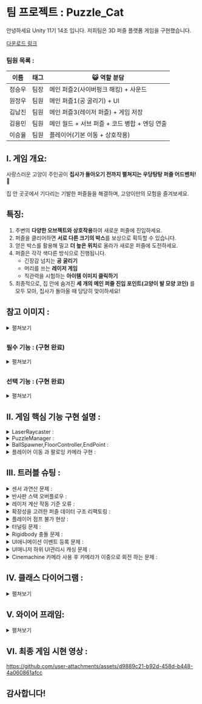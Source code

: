 # 팀 프로젝트 : Puzzle_Cat

안녕하세요 Unity 11기 14조 입니다.  저희팀은 3D 퍼즐 플랫폼 게임을 구현했습니다.

[다운로드 링크](https://drive.google.com/file/d/10aD5AhFeXklBuu-DQd-2jfgLu0N2GgdI/view?usp=drive_link)

### **팀원 목록 :**

| 이름 | 태그 | 😺  역할 분담 |
| --- | --- | --- |
| 정승우 | 팀장 | 메인 퍼즐2(사이버펑크 해킹) + 사운드 |
| 원정우 | 팀원 | 메인 퍼즐1(공 굴리기) + UI |
| 김남진 | 팀원 | 메인 퍼즐3(레이저 퍼즐) + 게임 저장 |
| 김용민 | 팀원 | 메인 월드 + 서브 퍼즐 + 코드 병합 + 엔딩 연출 |
| 이승율 | 팀원 | 플레이어(기본 이동 + 상호작용) |

## I. 게임 개요:

사랑스러운 고양이 주인공이 **집사가 돌아오기 전까지 펼쳐지는 우당탕탕 퍼즐 어드벤처!** 🐾

집 안 곳곳에서 기다리는 기발한 퍼즐들을 해결하며, 고양이만의 모험을 즐겨보세요.

## 특징:

1. 주변의 **다양한 오브젝트와 상호작용**하여 새로운 퍼즐에 진입하세요.
2. 퍼즐을 클리어하면 **서로 다른 크기의 박스**를 보상으로 획득할 수 있습니다.
3. 얻은 박스를 활용해 밀고 **더 높은 위치**로 올라가 새로운 퍼즐에 도전하세요.
4. 퍼즐은 각각 색다른 방식으로 진행됩니다.
    - 긴장감 넘치는 **공 굴리기**
    - 머리를 쓰는 **레이저 게임**
    - 직관력을 시험하는 **아이템 이미지 클릭하기**
5. 최종적으로, 집 안에 숨겨진 **세 개의 메인 퍼즐 진입 포인트(고양이 발 모양 코인)** 를 모두 모아, 집사가 돌아올 때 당당히 맞이하세요!
##

## 참고 이미지 :

<details>
<summary>펼쳐보기</summary>

 ![123](https://github.com/user-attachments/assets/e28698ee-b9f7-41c7-9d71-bf1a90a980e7)

 Esc 클릭 시 UI 팝업

 ![123](https://github.com/user-attachments/assets/e53e44af-1095-4fea-8845-2b4edb760407)

 공굴리기 퍼즐

 ![사펑 퍼즐](https://github.com/user-attachments/assets/35dc4a0c-0876-4267-88f1-311e095a84a8)

 해킹 퍼즐

 ![레이저 퍼즐](https://github.com/user-attachments/assets/0ccda290-3ea6-4cb5-91fd-7aa7d0750698)

 레이저 퍼즐
    
 ![Wall](https://github.com/user-attachments/assets/163b25d1-fab3-4f46-99e5-7df1b2aa8b97)

 Cinemachine을 활용한 장애물 충돌 기능  
  
</details>

##
    
### 필수 기능 :  (구현 완료)
<details>
<summary>펼쳐보기</summary> 
  
1. **퍼즐 디자인** (난이도: ★★★☆☆) ✅
   - 다양한 퍼즐을 게임에 디자인하고 구현하여 게임의 핵심 플레이를 제공합니다.
   - 퍼즐의 난이도와 다양성을 고려하여 설계합니다.
    
2. **플레이어 캐릭터 및 컨트롤** (난이도: ★★★☆☆) ✅
   - 플레이어 캐릭터를 제작하고, 캐릭터를 조작할 수 있는 컨트롤러를 구현합니다.
   - 필요한 도구나 능력을 제공하여 퍼즐을 해결할 수 있도록 합니다.
    
3. **퍼즐 해결 시스템** (난이도: ★★★☆☆) ✅
   - 퍼즐 해결에 필요한 시스템을 구현하고, 퍼즐의 상호작용 및 해결 방법을 설계합니다.
   - 퍼즐 요소의 동작 메커니즘과 규칙을 구현합니다.
    
4. **장애물 및 트랩** (난이도: ★★★☆☆) ✅
   - 장애물과 트랩을 게임에 추가하여 플레이어의 도전을 높이고 퍼즐과 조화롭게 결합시킵니다.
    
5. **목표 지점** (난이도: ★★☆☆☆) ✅
   - 퍼즐을 풀고 목표 지점에 도달할 수 있는 목표 지점을 제공합니다.
   - 목표 지점 도달로 레벨 완료를 처리합니다.
    
6. **게임 진행 상태 및 저장** (난이도: ★★★☆☆) ✅
   - 퍼즐 해결 상태와 게임 진행 상태를 저장하고 관리하는 시스템을 구현합니다.
   - 플레이어의 진척 상황을 추적하고 레벨 별로 관리합니다.
    
7. **사운드 및 음악** (난이도: ★☆☆☆☆) ✅
   - 게임에 사운드 효과와 음악을 추가하여 게임의 분위기를 개선합니다.
    
8. **UI 애니메이션 추가** (난이도: ★★★☆☆) ✅
   - UI 노출, 전환 시 자연스럽게 이동, 페이드, 크기 변화 등 애니메이션을 추가합니다.
   - UI 애니메이션 (Unity 기본 Animator, 외부 라이브러리 Dotween)
  
</details>

##

### 선택 기능 :  (구현 완료)
<details>
<summary>펼쳐보기</summary> 
  
1. **고급 퍼즐 요소** (난이도: ★★★★☆) ✅
   - 퍼즐의 난이도를 높이기 위해 고급 퍼즐 요소를 도입합니다.
   - 복합적인 논리나 물리학 요소를 활용한 퍼즐을 추가합니다.

</details>

## II. 게임 핵심 기능 구현 설명 :

<details>
<summary>LaserRaycaster :</summary> 
  
1. 레이저를 발사할 수 있는 오브젝트들이 갖는 컴포넌트로, 외부에서 발사 할 레이저의 정보를 리스트에 등록하면 해당 리스트를 바탕으로 레이저를 발사함

```csharp
// 외부에서 레이저 정보를 등록할 때 사용하는 함수, 이미 등록된 정보라면 종료
public void AddLaserInfo(LaserRaycastInfo info)
{
    if (laserRaycastInfos.Contains(info))
        return;
    else
        laserRaycastInfos.Add(info);
}
```

2. 레이저를 발사 할 방향으로 레이캐스트를 하여 레이저를 렌더링하고, 만약 레이캐스트에 감지된 대상이 레이저와 상호작용이 가능한 오브젝트라면 해당 오브젝트의 기능을 실행한다.

```csharp
// 각 레이저 정보를 바탕으로 Raycast를 실행 및 라인렌더러 렌더링
if (Physics.Raycast(currentPos, currentDir, out RaycastHit hit, laserRaycastInfos[i].maxDistance))
{
    lineRenderers[i].positionCount++;
    lineRenderers[i].SetPosition(lineRenderers[i].positionCount - 1, hit.point);

    ILaserInteractable interactable = hit.collider.transform.parent.GetComponent<ILaserInteractable>();
    if (interactable != null)
    {
        interactable.OnLaserHit(new LaserHitInfo(hit.point, currentDir, hit.normal, laserRaycastInfos[i].laserColor));
    }
}
```

3. 기존의 설계 구조에서는 레이저를 한 개만 발사하는 것을 고려하여 라인렌더러를 한 개만 가지고 구성했으나, 특정 상황에서는 2개 이상의 레이저를 구분하여 발사할 필요가 있어서 자식 오브젝트로 라인렌더러를 여러개 가질 수 있게 구조를 변경함
  
</details>

<details>
<summary>PuzzleManager :</summary> 
각 각 포인트에서 퍼즐로 진입하게 되는 시점과 데이터를 받아오는 과정, 그리고 그 데이터에 따른 퍼즐을 생성하고 퍼즐을 클리어 하게 되면 현재 퍼즐이 파괴되면서 클리어 한 상태로 만드는 과정을 제일 열심히 만들었습니다.

1. 퍼즐 진입 하는 시점 :
   - 클래스에서 InteractableObject를 상속받아서 override로 메서드를 실행해줍니다.
   - 그러면 현재 오브젝트가 가지고있는 ScriptableObject의 정보를 PuzzleManager에 넘겨줍니다.
   ```csharp
   public MiniGame games;

   public Transform rewardSpawnPoint;

   public override void Interact()
   {
       base.Interact();
       PuzzleManager.Instance.PuzzleIn(games, rewardSpawnPoint);
       PuzzleDataManager.Instance.Clear += Setactive;
   }

   ```
   - 그리고 만약에 클리어 하게되면 현재 interact 된 오브젝트를 setactive(false) 해주기 위해서 Delegate를 등록해주었습니다.
     
2. 퍼즐 데이터 넘어온 뒤 :
   - PuzzleManager 에서 퍼즐의 데이터와 보상이 생성될 위치를 받습니다.
   ```csharp
     public void PuzzleIn(MiniGame data, Transform rwdTrs)
   ```
   - 그리고 현재 puzzleManager가 들고있는 데이터를 한번 null로 초기화를 해주고
   ```csharp
   miniGame = null;
   currentRwdTrs = null;
   ```
   - 게임에서 플레이어 혹은 전체적으로 바뀌어야 되는 정보를 게임매니저에서 세팅해줍니다
   ```csharp
   OnPuzzleZoneEnter?.Invoke(data);
   ```
    
3. 게임 매니저에서 OnPuzzleZoneEnter에 델리게이트를 사용 : 
   - 현재 플레이어의 상태를 바꾸어주는 메서드를 등록해놓았습니다.
   ```csharp
   private void HandlePuzzleIn(MiniGame data)
   {
       if (data.isGravityUse)
       {
           Physics.gravity = data.GravityScale;
       }

       PlayerInput input = CharacterManager.Instance.Player.GetComponent<PlayerInput>();

       if (input != null)
       {
           input.SwitchCurrentActionMap("BallPuzzle");
       }

       Cursor.lockState = CursorLockMode.None;
   }  
   ```
   - 그리고 만약에 이전에 있던 퍼즐 오브젝트가 있으면 파괴해주는 방어 코드입니다.
    ```csharp
    if (obj != null)
    {
        DestroyObj();
    }
    ```
   - 그리고 나서 매니저가 들고있는 정보에 받아온 정보를 넣어주고 생성해줍니다.
    ```csharp
    miniGame = data;
    currentRwdTrs = rwdTrs;
    obj = Instantiate(data.levels, transform.position, transform.rotation, transform);
    ```
   - 그리고 각 퍼즐에서 클리어 조건을 달성하면 퍼즐 매니저에서 PuzzleClear 메서드를 실행해줍니다.
   - 그러면 현재 들어있는 데이터에서 보상이 있는지 확인하고 있으면 보상을 생성해줍니다.
    ```csharp
    if (miniGame.reward != null && currentRwdTrs != null)
    {
      SpawnReward();
      Debug.Log("Spawn!");
    }
    ```
   - 그리고 나서 게임을 클리어 했다는 정보를 현재 데이터를 넘겨서 관리를 해줍니다.  
    ```csharp
    PuzzleDataManager.Instance.isGameCleared(miniGame);
    ```
   - 퍼즐이 종료된 후 게임의 상태를 다시 원래대로 돌려줍니다.
    ```csharp
    PuzzleExit();
    ```

4. 이런식으로 최대한 각자 자기 할일만 할수있게 만들어놓았습니다.
  
</details>

<details>
<summary>BallSpawner,FloorController,EndPoint :</summary> 
  
1. E키를 통해 공을 생성하고 WASD를 통해 공이 닿아있는 바닥을 움직여 EndPoint에 도착 시 게임이 클리어 되는 구조 입니다. 추가적인 기능으로 순간이동,회전하는 장애물 등이 구현 되어 있습니다.
   ```csharp
      public void OnSpawnBall(InputAction.CallbackContext context)    //공의 프리팹을 스폰하는 메서드 입니다.
      {
          if (context.phase != InputActionPhase.Started || curPrefab != null) return;

          curPrefab = Instantiate(ballPrefab, transform.position, Quaternion.identity);

          isReset = false;
          Debug.Log(curPrefab);
      }
   ```
    
2. 프리팹을 생성하고 과정에서 캐싱 및 중복생성 방지하는 기능을 실행합니다.
   ```csharp
      public void OnSetMoveValue(InputAction.CallbackContext context)	//인풋 시스템을 통해 받아온 벡터를 로테이션에 맞는 값으로 변경 및 적용해주는 메서드 입니다.
      {
          if (!canMove) return;

          if (context.phase == InputActionPhase.Performed )
          {
              curMovementInput = context.ReadValue<Vector2>();
              changeZValue = new Vector3(-curMovementInput.x, 0, -curMovementInput.y);
          }
          else if (context.phase == InputActionPhase.Canceled)
          {
              curMovementInput = Vector2.zero;
              changeZValue = Vector3.zero;
          }
      }
   ```
    
3. Vector2로 입력받은 값을 필요한 Vector3로 변경해 사용하기 위한 기능을 실행합니다.
   ```csharp
      private void OnCollisionEnter(Collision collision)	//충돌이 있다면 충돌한 물체를 확인 후 공이라면 게임 클리어를 실행하는 메서드 입니다.
      {
          if (!collision.gameObject.CompareTag("Ball") || isClear) return;

          PuzzleManager.Instance.PuzzleClear();
          //gameClearUI.SetActive(true);
          //Debug.Log("게임 클리어 UI띄우기");
      }
   ```

4. Collider를 통해 충돌을 감지 후 충돌체의 정보에 따라 게임 클리어 기능을 실행합니다.
  
</details>

<details>
<summary>플레이어 이동 과 팔로잉 카메라 구현 :</summary>

1. 이동과 팔로잉 카메라 유니티에서의 기본 구조는 Player 오브젝트한에 모형을 나타내는 Kitty와 메인 카메라를 담아줄 CameraContainer를 만들었습니다.
        
   <img width="359" height="339" alt="Player1" src="https://github.com/user-attachments/assets/b7d2fd6a-79fa-420e-ae4a-0affba027b46" />
        
2. 그리고  Player에서 캐릭터에 충돌, 동작, 키입력 카메라에 팔로잉과 좌우, 상하 이동제한 괄리등을 모두 제어 합니다.
            
   <img width="833" height="652" alt="Player2" src="https://github.com/user-attachments/assets/c32e591e-ba73-4458-8746-4cae670800e4" />
            
3. 코드 관련 해석: 
                
```csharp
[Header("Moverment")] // 동작 관련 부분
public Transform kittyTransform; 
// 공양이와 카메라의 이동을 불리하기 위해 고양이 오브젝트의 transform을 가지고 왔습니다.
private Vector2 curMovementInput;
// Input system에서 받아오는 키보드 입력 값을 저장할 변수입니다. 
public LayerMask groundLayerMask;
// 점프 구현 시 지면을 감지하기 위해 지정 레이어를 저장할 변수입니다.
                
[Header("Look")] // 카메라 관련 부분
public Transform cameraContainer; 
// 카메라가 팔로이하는 오브젝트를 저장할 변수입니다.
public float lookSensitivity; // 민감도 변수
private float camCurXRot; // 카메라 상하 delta 값 저장 변수
private float camCurYRot; // 카메라 좌우 delta 값 저장 변수
private Vector2 mouseDelta; // Input system에서 받아오는 마우스 delta 값을 저장할 변수입니다.
private Vector3 cameraAngle; // 카메라 각도를 저장하는 변수
                
private Rigidbody _rigidbody; // Player에 rigidbody를 저장하는 변수
```
                
```csharp
void FixedUpdate()
{
    Move(); // 이동 메서드는 연산이 필요하기 때문에 FixedUpdate에 넣었습니다.
}
                
void LateUpdate()
{
    CameraLook(); // 마지막에 카메라에 delta 값은 마지막에 작동하는 LateUpdate를 사용했습니다.
}
```
                
```csharp
public void OnMove(InputAction.CallbackContext context)
{
    if (context.phase == InputActionPhase.Performed)
    {
        curMovementInput = context.ReadValue<Vector2>();
        // 키보드에 입력되는 값을 읽어서 curMovementInput 변수에 저장합니다.

        // 기존에 키보드 입력 값을 읽어오는 방법은 다음과 같았습니다:

        // float curMoveX = Input.GetAxis("Horizontal"); // 수평 이동 입력을 가져옵니다.
        // float curMoveY = Input.GetAxis("Vertical"); // 수직 이동 입력을 가져옵니다.
        // Vector2 curMovementInput = new Vector2(curMoveX, curMoveY);
        // 변화하는 이동 값을 저장할 Vector2를 만듭니다. 안에는 수평 및 수직 이동 값이 들어갑니다.
        // 하지만 Input 시스템을 사용하면 변수를 따라 선언해서 입력 값을 읽어올 필요가 없이 
        // context.ReadValue<Vector2>();를 이용해 curMovementInput에 저장해 줍니다. 
    }
    else if (context.phase == InputActionPhase.Canceled)
    {
        curMovementInput = Vector2.zero;
    }
}
```
                
```csharp
public void OnLook(InputAction.CallbackContext context)
 {
     mouseDelta = context.ReadValue<Vector2>();
     // 마우스 이동 값을 읽어와 mouseDelta 변수에 저장합니다.

     // 기존에 마우스 이동 값을 읽어오는 방법은 다음과 같았습니다:

     // float curMouseX = Input.GetAxis("Mouse X"); // 마우스의 수평 이동 입력을 가져옵니다.
     // float curMouseY = Input.GetAxis("Mouse Y"); // 마우스의 수직 이동 입력을 가져옵니다.
     // Vector2 mouseDelta = new Vector2(curMouseX, curMouseY);
     // 마우스 델타를 저장할 Vector2를 만듭니다. 안에는 마우스 수평 및 수직 이동 값이 들어갑니다.
     // 프로그래밍에서는 "델타"라는 용어가 변화량을 나타내는 데 사용됩니다. (이전과 현제 값의 차이를 나타낸다.)
     // 하지만 Input 시스템을 사용하면 변수를 따라 선언해서 마우스의 이동 값을 읽어올 필요가 없이 
     // context.ReadValue<Vector2>();를 이용해 mouseDelta에 저장해 줍니다.
 }
```
                
```csharp
void Move()
{
    // 카메라가 바라보는 전방 방향에서 y축(상하)을 제거하여, 평면(지면)에서의 전방 벡터를 구함
    Vector3 lookForward = new Vector3(cameraContainer.forward.x, 0f, cameraContainer.forward.z).normalized;

    // 카메라의 오른쪽 방향에서도 y축을 제거하여, 평면(지면)에서의 오른쪽 벡터를 구함
    Vector3 lookRight = new Vector3(cameraContainer.right.x, 0f, cameraContainer.right.z).normalized;

    // 플레이어 입력 (x, y)에 따라 이동 방향 계산
    // W/S → 전후 이동 (lookForward * y), A/D → 좌우 이동 (lookRight * x)
    Vector3 dir = lookForward * curMovementInput.y + lookRight * curMovementInput.x;
    
    // 방향 벡터가 (0,0,0)이 아닐 때에만 실행 (즉, 입력이 있을 때만 실행)
    if (dir != Vector3.zero)
    {
        // 이동 방향을 바라보는 회전(Quaternion) 생성
        Quaternion targetRotation = Quaternion.LookRotation(dir);

        // 현재 회전에서 목표 회전으로 서서히 회전
        // Slerp → 회전을 부드럽게 처리 (특히 180도 회전 시 부자연스러운 튀는 현상 방지)
        kittyTransform.rotation = Quaternion.Slerp
        (
            kittyTransform.rotation,   // 현재 회전값
            targetRotation,            // 목표 회전값 (이동 방향)
            5f * Time.deltaTime        // 보간 속도 (값이 클수록 빠르게 회전)
        );

        // Rigidbody를 이용하여 실제 이동 처리
        // dir(방향) * moveSpeed(속도) * Time.fixedDeltaTime(물리 프레임 보정)
        _rigidbody.MovePosition(_rigidbody.position + dir * moveSpeed * Time.fixedDeltaTime);
    } 
}
```
                
```csharp
void CameraLook()
{
    // 현재 카메라의 회전값(EulerAngles, 즉 x/y/z 오일러 각도)을 가져옴
    cameraAngle = cameraContainer.rotation.eulerAngles;

    // 마우스 좌우 이동(mouseDelta.x)에 따라 Y축(수평 회전, 좌우 시야 회전) 갱신
    // → lookSensitivity는 마우스 감도
    camCurYRot = cameraAngle.y + mouseDelta.x * lookSensitivity;

    // 마우스 상하 이동(mouseDelta.y)에 따라 X축(상하 회전, 위아래 시야 회전) 갱신
    // → 마우스를 위로 올리면 각도가 감소하도록 - 연산
    camCurXRot = cameraAngle.x - mouseDelta.y * lookSensitivity;

    // X축(상하 회전)을 제한해서, 고개가 너무 꺾이지 않도록 보정
    if (camCurXRot < 180) 
    {
        // 고개를 앞으로 숙이는 각도 → -1° ~ 50° 사이로 제한
        camCurXRot = Mathf.Clamp(camCurXRot, -1f, 50f);
    }
    else 
    {
        // 고개를 뒤로 젖히는 각도 → 335° ~ 359° 사이로 제한
        // (Unity의 EulerAngles는 0~360도로 표현되기 때문에 335~359는 거의 -25° ~ 0° 구간과 동일)
        camCurXRot = Mathf.Clamp(camCurXRot, 335f, 359f);
    }
    
    // 계산된 X, Y 회전을 쿼터니언으로 변환해 카메라 컨테이너에 적용
    // Z축 회전은 고정(0) → 시야가 기울어지지 않도록 함
    cameraContainer.rotation = Quaternion.Euler(camCurXRot, camCurYRot, 0);
}
```
</details>                

## III. 트러블 슈팅 :

<details>
<summary>센서 과연산 문제 :</summary> 
  
1. 문제 정의: 특정 상황에서 게임이 거의 멈춰서 작동이 되지 않는 문제가 발생함
    
2. 사실 수집: 원인을 찾기 위해 해당 퍼즐의 일부 요소를 비활성화하여 문제가 발생하는 부분을 탐색함, 이후 센서와 반사판이 존재 할 때 문제가 발생하는 것을 확인
    
3. 원인 추론: 센서는 센서에 레이저가 감지되면 장애물 오브젝트를 이동시키고 그에 따른 레이저를 다시 계산함 → 그 결과 센서가 감지하던 레이저도 다시 계산하고 감지하면서 무한 루프에 빠지는 것으로 추정

4. 조치: 센서의 작동 방식을 레이저가 한 번이라도 감지되면 활성화 상태를 유지하는 것으로 수정함

5. 결과: 정상적으로 작동되는 것을 확인
  
</details>

<details>
<summary>반사판 스택 오버플로우 :</summary> 
  
1. 문제 정의: 특정 상황에서 스택 오버플로우가 발생
    
2. 사실 수집: 해당 문제는 두 레이저가 서로 반대에서 2개 이상의 같은 반사판에 레이저를 발사하게 되면 발생하는 것을 확인
    
3. 원인 추론: 반사판은 레이저가 감지되면 해당 레이저 정보를 리스트에 등록하고 현재 발사하는 레이저를 모두 지우고 리스트의 레이저 정보를 바탕으로 다시 생성하는 로직임 → 레이저가 한개일 때는 문제가 없으나, 2개가 반대방향으로 발사하면 서로 레이저 정보 등록과 생성을 반복하게 되면서 발생한 것으로 추정
   
4. 조치: 레이저 정보 최대 등록 횟수를 지정
   
5. 결과: 스택 오버플로우가 발생하지 않는 것을 확인
  
</details>

<details>
<summary>레이저 계산 작동 기준 오류 :</summary> 
  
1. 문제 정의: 오브젝트의 위치나 회전을 변경한 이후 레이저가 이전의 정보를 기준으로 계산되는 문제가 발생
    
2. 사실 수집: 브레이크 포인트를 걸었을 때, 회전을 변경하는 부분이 수행되었으나 실제 값은 변하지 않은 것을 확인
    
3. 원인 추론: 레이저의 계산과 실제 트랜스폼의 변환 시점이 달라서 발생한 것으로 추론

4. 조치: Physics.SyncTransforms()을 사용 → 잘 작동하지만 부하가 크다는 말을 듣고 일단 보류, 코루틴을 통해 0.02초 후에 계산하도록 수정

5. 결과: 육안으로 레이저가 사라지는 것이 보이지 않게 잘 작동하는 것을 확인
  
</details>

<details>
<summary>확장성을 고려한 퍼즐 데이터 구조 리팩토링 :</summary> 
  
1. 문제 상황 (The Problem) : 
   - 프로젝트 초기에는 게임 클리어 여부를 관리하기 위해 GameManager에 List<bool> isMainCleared 와 List<bool> isSubCleared를 두고, 각 퍼즐의 인덱스(index)를 이용해 클리어 상태를 저장하는 방식을 사용했습니다.
   - 이 방식은 초기 구현은 간단했지만, 프로젝트 규모가 커지면서 다음과 같은 심각한 문제점들이 예측되었습니다.
   - 불안정성: 기획 변경으로 퍼즐의 순서가 바뀌거나 중간에 새로운 퍼즐이 추가될 경우, 모든 인덱스가 꼬여 데이터가 엉뚱하게 기록될 위험이 매우 컸습니다.
   - 낮은 확장성: 메인/서브 외에 '히든' 퍼즐 같은 새로운 타입이 추가될 때마다 GameManager에 새로운 List<bool>를 추가해야 하는, 비효율적이고 지저분한 구조였습니다.
   - 세이브/로드의 어려움: 나중에 JSON으로 게임 진행 상황을 저장하고 불러와야 할 때, 인덱스 기반의 List 구조는 데이터를 안전하게 관리하고 복원하기에 너무 복잡하고 위험했습니다.
       
2. 해결 과정 (The Solution) : 
   - 이러한 문제들을 근본적으로 해결하기 위해, '순서'에 의존하는 방식에서 벗어나 각 데이터가 '고유한 이름'을 갖는, 보다 견고한 '데이터베이스' 구조로 시스템 전체를 리팩토링했습니다.
   - 고유 ID 부여: 모든 퍼즐 정보가 담긴 MiniGame 스크립터블 오브젝트에, index 대신 절대 중복되지 않는 string GameID (예: "gravity_maze_01")를 부여했습니다. 이는 데이터베이스의 'Primary Key'와 같은 역할을 합니다.
   - Dictionary 기반 데이터베이스 구축: GameManager가 가지고 있던 여러 List<bool>를, PuzzleDataManager라는 전문 관리자를 새로 만들어 그 안의 Dictionary<string, bool> puzzleClearData 하나로 통합했습니다.
   - Dictionary를 사용함으로써, 퍼즐의 클리어 여부를 GameID(Key)를 통해 O(1) 시간 복잡도로 매우 빠르고 안전하게 조회하고 수정할 수 있게 되었습니다.
   - ID 기반 보고 체계 확립: 이제 퍼즐을 클리어하면, PuzzleManager는 PuzzleDataManager에게 index가 아닌 GameID를 전달하여 "ID가 OOO인 퍼즐이 클리어됐다"고 보고합니다. 그럼 PuzzleDataManager는 puzzleClearData[GameID] = true; 와 같이 해당 ID의 값을 수정합니다.
   - 게임 클리어 조건 분리: 전체 게임 클리어 조건은, PuzzleDataManager가 List<MiniGame> mainPuzzleCheck 라는 '필수 클리어 목표' 리스트를 따로 들고 있도록 설계했습니다. 이 리스트에 등록된 모든 퍼즐의 GameID가 데이터베이스에서 true인지 확인하는 방식으로, '전체 데이터 관리'와 '게임 클리어 조건'의 책임을 명확하게 분리했습니다.
     
3. 결과 및 깨달음 (The Outcome) : 
   - List<bool>에서 Dictionary<string, bool>와 string ID를 사용하는 구조로 변경함으로써, 다음과 같은 개선을 이룰 수 있었습니다.
   - 견고함: 퍼즐의 순서나 개수가 변경되어도 데이터가 꼬일 걱정이 없는 안정적인 시스템을 구축했습니다.
   - 확장성: 새로운 종류의 퍼즐이 추가되어도, 기존 코드를 거의 수정할 필요 없이 데이터만 추가하면 되므로 확장성이 크게 향상되었습니다.
   - 유지보수성: 퍼즐 데이터와 관련된 모든 책임이 PuzzleDataManager 한 곳에 모여있어, 코드 추적 및 수정이 매우 용이해졌습니다.
   - 세이브/로드 최적화: Dictionary 구조는 JSON으로 직렬화하기에 매우 이상적인 형태이므로, 추후 세이브/로드 기능을 구현할 때의 복잡성을 크게 줄였습니다.
  
</details>

<details>
<summary>플레이어 점프 불가 현상 :</summary> 
  
1. 문제 현상: Rigidbody가 부착된 움직이는 발판 위에서 플레이어의 점프가 작동하지 않았다. 발판의 Rigidbody를 제거하거나 Is Kinematic을 활성화하면 점프가 되는 기이한 현상이 발생했다.
    
2. 디버깅 과정 (가설 검증) :
    - 처음에는 OnCollisionEnter의 작동 조건이나, Raycast가 Rigidbody가 있는 오브젝트를 통과하는 물리 엔진의 특이사항 등 복잡한 원인을 의심했다.
    - 하지만 발판의 Rigidbody를 제거했을 때 점프가 된다는 점에서, 두 Rigidbody 간의 상호작용에 문제가 있음을 직감했다.
    - Is Kinematic을 켰을 때도 점프가 되는 것을 보고, '힘(Force)' 계산에 영향을 미치는 핵심적인 변수 값에 문제가 있을 것이라는 촉이 발동했다.
    - 근본 원인: 플레이어의 Rigidbody에 설정된 **Mass(질량) 값이 비정상적으로 높은 20으로 설정되어 있었다. ForceMode.Impulse는 질량의 영향을 받기 때문에, Mass가 1인 발판 위에서 점프하려고 할 때 플레이어의 무게 때문에 힘이 거의 상쇄되어 점프가 되지 않았던 것이다.
  
</details>

<details>
<summary>터널링 문제 :</summary> 
  
1. 문제 정의: 연산 속도 보다 빠른 속도로 충돌이 일어날 경우 충돌 감지를 하지 못하는 문제가 발생했습니다. 그로 인해 공이 바닥을 통과하는 현상등이 있었습니다.
    
2. 사실 수집: 공이 통과하는 상황을 찾기 위해 여러 상황을 확인 해 본 결과 속도가 빠를 경우 통과한다는 점을 파악했습니다.
    
3. 원인 추론: RIgidbody interpolate,Collision Detection을 수정 > 통과하는 속도의 최저값이 높아짐 > 하지만 여전히 뚫림현상 존재 > Collider 크기를 키우기 > 정상 작동 하지만 다른 방법이 필요해 보였습니다.

4. 조치: 속도로 공을 쳐내는 것이 아닌 물리 힘을 적용 시켜 공이 스스로 포물선을 그릴 수 있도록 수정 하였습니다

5. 결과: 정상적으로 작동되는 것을 확인 했습니다
  
</details>

<details>
<summary>Rigidbody 충돌 문제 :</summary> 
  
1. 문제 정의: 바닥 로테이션 정렬 도중 자식들의 로테이션 값이 변경 되어 정렬이 제대로 되지 않는 문제가 발생했습니다.
    
2. 사실 수집: 바닥이 이동중에만 자식의 로테이션이 현재 위지로 고정되는 것을 확인 했습니다.
    
3. 원인 추론: 스크립트 내부에서 자식의 로테이션 정보는 전혀 없었기 때문에 외부의 문제라고 판단 > 리지드 바디가 문제인 것이 확인 > 이동중 갑자기 값을 변경 하려 함 > 자식들 끼리 리지드바디 충돌이 일어나는 것으로 추측하였습니다.

4. 조치: 자식들의 리지드 바디를 제거해 주었습니다.

5. 결과: 자식들의 로테이션이 변하는 과정이 사라졌습니다. 정상적으로 작동되는 것을 확인 했습니다.
  
</details>

<details>
<summary>UI애니메이션 이벤트 등록 문제 :</summary> 
  
1. 문제 정의: UI매니저의 메서드를 등록하려 하였지만 각자 UI에는 UI매니저 컴퍼넌트가 존재하지 않아 이벤트 등록이 불가능 했습니다.
    
2. 사실 수집: 현재 메서드가 UI매니저의 역할이 맞는지 확인 > UI매니저의 역할이라 판단 했습니다.
    
3. 원인 추론: UI매니저가 아닌 UI스스로 관리를 한다면 책임분리원칙이 지켜지지 않는다고 판단하였습니다.

4. 조치: 프록시 스크립트를 통해 UI매니저의 메서드를 호출 하고 이벤트에 연결을 시켜줄 스크립트를 작성 하였습니다.

5. 결과: 책임 분리가 가능 하였고 이벤트 등록도 정상적으로 작동되는 것을 확인 했습니다.
  
</details>

<details>
<summary>UI매니저 하위 UI관리시 캐싱 문제 :</summary> 
  
1. 문제 정의: 하위 UI들을 캐싱 하는 과정에서 하나 하나 전부 캐싱 할 경우 확장성 및 휴먼이슈 등이 발생 할 가능성이 너무 높았습니다.
    
2. 사실 수집: 현재와 같이 인스펙터창에서 연결을 하나하나 해 줄 경우 씬이동 혹은 누락등의 문제가 발생 할 수 있음 > 리스트로 관리를 하면 확장성이 좋아 질 것으로 판단 > 리스트의 관리를 딕셔너리를 통해 한다면 더 편하게 사용이 가능 할 것 같았습니다.
    
3. 원인 추론: 현재 전부 하나하나 변수를 정해 캐싱을 하는 과정에서 누락이 발생 할 수 있고 확장성이 좋지 않아졌습니다. 그 과정을 리스트와 딕셔너리를 통해 관리 한다면 더욱 객체지향적인 코드가 될 것 같습니다.

4. 조치:  리스트로 캐싱을 해 준 후 딕셔너리로 리스트를 관리해 주었습니다.

5. 결과: 확장성이 좋아 졌고 관리를 하는것이 훨씬 수월해 졌습니다.
  
</details>

<details>
<summary>Cinemachine 카메라 사용 후 카메라가 이중으로 회전 하는 문제 :</summary> 

1. Cinemachine을 사용해서 카메라가 캐릭터를 따라 가던 도중 장애물이 캐릭터를 가리는 현상을 수정하려했습니다.
    
   <img width="833" height="717" alt="troubleshooting" src="https://github.com/user-attachments/assets/52ab5c9a-fe6b-4e81-8b05-78089b92ee4f" />

2. 그래서 FreeLook Camera를 사용했고 Follow에는 CameraContainer를 LookAt에는 Kitty를 적용하여 장애물에 가려지지 않게 수정을 했지만 캐리터에 이동이 입력된는 키와 상 반대되는 방향으로 간는 버그가 발생 했습니다
  
3. 해결 방법 : Follow에 있던 오브젝트를 None으로하니 문제가 해결됐습니다. 
  
4. 원인 : 카메라의 팔로우는 이미 Move() 메서드에서 구현이 완료됐는데 FreeLook Camera의 Follow 에 CameraContainer을 넣어 rotation을 다시한번 돌리게 해서 이동에 문제가 발생한 거였습니다.
  
</details>

  

## IV. 클래스 다이어그램 :

 <details>
 <summary>펼쳐보기</summary> 
  
  <img width="674" height="611" alt="image 6" src="https://github.com/user-attachments/assets/82df2de1-96c9-4e2d-b35a-ea1c79d79988" />

 </details>

## V. 와이어 프래임:

 <details>
 <summary>펼쳐보기</summary> 
  
  ```csharp
 [게임 시작]
   │
   ▼
[메인 월드]
   │
   ├─▶ [빨간 공 상호작용] → [퍼즐 시작] → [성공: 박스 획득] 
   │                                   └─ [실패: 재도전]
   │
   ├─▶ [박스 사용 → 높은 곳 이동]
   │
   └─▶ [메인 퍼즐 #1] 
   └─▶ [메인 퍼즐 #2] 
   └─▶ [메인 퍼즐 #3]
           │
           ▼
    [3개 클리어 완료]
           │
           ▼
       [엔딩 화면]
  ```

 </details>

## VI. 최종 게임 시현 영상 :

https://github.com/user-attachments/assets/d9889c21-b92d-458d-b448-4a060861afcc

## 감사합니다!

